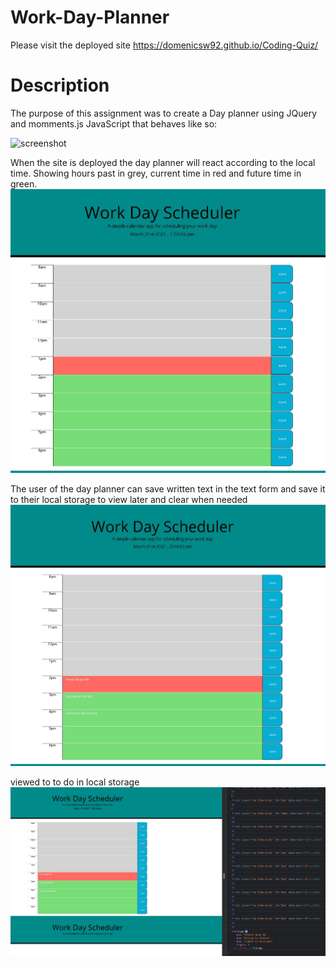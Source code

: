 # Work-Day-Planner
Please visit the deployed site  https://domenicsw92.github.io/Coding-Quiz/

# Description 
The purpose of this assignment was to create a Day planner using JQuery and momments.js JavaScript that behaves like so:

![screenshot](./assets/images/dayplanner.gif)

When the site is deployed the day planner will react according to the local time. Showing hours past in grey, current time in red and future time in green.
![screenshot](./assets/images/planner.jpg)

The user of the day planner can save written text in the text form and save it to their local storage to view later and clear when needed 
![screenshot](./assets/images/Savebtn.jpg)

viewed to to do in local storage 
![screenshot](./assets/images/storage.jpg)